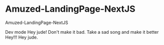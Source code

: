 # Amuzed-LandingPage-NextJS
Amuzed-LandingPage-NextJS

Dev mode
Hey jude! Don't make it bad.
Take a sad song and make it better
Hey!!!
Hey jude.
